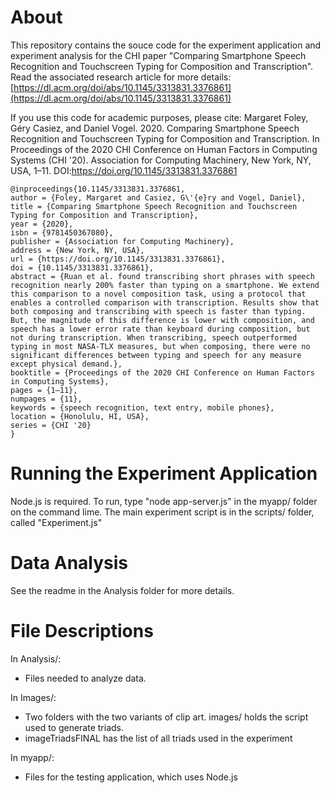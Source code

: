 # About

This repository contains the souce code for the experiment application and experiment analysis for the CHI paper "Comparing Smartphone Speech Recognition and Touchscreen Typing for Composition and Transcription". 
Read the associated research article for more details: [https://dl.acm.org/doi/abs/10.1145/3313831.3376861](https://dl.acm.org/doi/abs/10.1145/3313831.3376861)

If you use this code for academic purposes, please cite: Margaret Foley, Géry Casiez, and Daniel Vogel. 2020. Comparing Smartphone Speech Recognition and Touchscreen Typing for Composition and Transcription. In Proceedings of the 2020 CHI Conference on Human Factors in Computing Systems (CHI '20). Association for Computing Machinery, New York, NY, USA, 1–11. DOI:https://doi.org/10.1145/3313831.3376861

```
@inproceedings{10.1145/3313831.3376861,
author = {Foley, Margaret and Casiez, G\'{e}ry and Vogel, Daniel},
title = {Comparing Smartphone Speech Recognition and Touchscreen Typing for Composition and Transcription},
year = {2020},
isbn = {9781450367080},
publisher = {Association for Computing Machinery},
address = {New York, NY, USA},
url = {https://doi.org/10.1145/3313831.3376861},
doi = {10.1145/3313831.3376861},
abstract = {Ruan et al. found transcribing short phrases with speech recognition nearly 200% faster than typing on a smartphone. We extend this comparison to a novel composition task, using a protocol that enables a controlled comparison with transcription. Results show that both composing and transcribing with speech is faster than typing. But, the magnitude of this difference is lower with composition, and speech has a lower error rate than keyboard during composition, but not during transcription. When transcribing, speech outperformed typing in most NASA-TLX measures, but when composing, there were no significant differences between typing and speech for any measure except physical demand.},
booktitle = {Proceedings of the 2020 CHI Conference on Human Factors in Computing Systems},
pages = {1–11},
numpages = {11},
keywords = {speech recognition, text entry, mobile phones},
location = {Honolulu, HI, USA},
series = {CHI '20}
}
```

# Running the Experiment Application

Node.js is required. To run, type "node app-server.js" in the myapp/ folder on the command lime. The main experiment script is in the scripts/ folder, called "Experiment.js"

# Data Analysis

See the readme in the Analysis folder for more details.

# File Descriptions

In Analysis/:
- Files needed to analyze data.

In Images/:
- Two folders with the two variants of clip art. images/ holds the script used to generate triads.
- imageTriadsFINAL has the list of all triads used in the experiment

In myapp/:
- Files for the testing application, which uses Node.js


